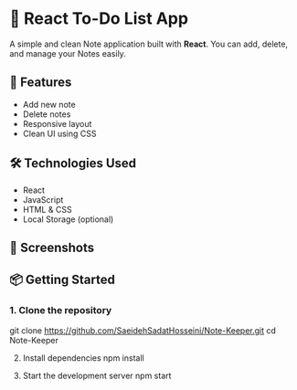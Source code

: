 # 📝 React To-Do List App

A simple and clean Note application built with **React**. You can add, delete, and manage your Notes easily.

## 🚀 Features

- Add new note
- Delete notes
- Responsive layout
- Clean UI using CSS

## 🛠️ Technologies Used

- React
- JavaScript
- HTML & CSS 
- Local Storage (optional)

## 📸 Screenshots



## 📦 Getting Started

### 1. Clone the repository
git clone https://github.com/SaeidehSadatHosseini/Note-Keeper.git
cd Note-Keeper

2. Install dependencies
npm install

3. Start the development server
npm start